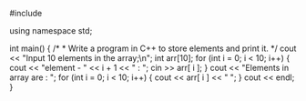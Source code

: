 #include <iostream>

using namespace std;

int main() {
	/*
	* Write a program in C++ to store elements and print it.
	*/
	cout << "Input 10 elements in the array;\n";
	int arr[10];
	for (int i = 0; i < 10; i++) {
		cout << "element - " << i + 1 << " : ";
		cin >> arr[ i ];
	}
	cout << "Elements in array are : ";
	for (int i = 0; i < 10; i++) {
		cout << arr[ i ] << " ";
	}
	cout << endl;
}
